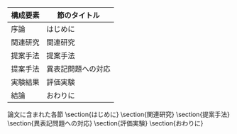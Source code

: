 構成要素 | 節のタイトル
 --- | --- 
序論 | はじめに
関連研究 | 関連研究
提案手法 | 提案手法
提案手法 | 異表記問題への対応
実験結果 | 評価実験
結論 | おわりに

論文に含まれた各節
\section{はじめに}
\section{関連研究}
\section{提案手法}
\section{異表記問題への対応}
\section{評価実験}
\section{おわりに}
